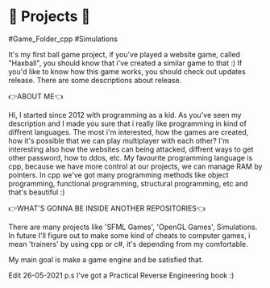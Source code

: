 # 🎅 Projects 🎅
#Game_Folder_cpp
#Simulations

It's my first ball game project, if you've played a website game, called "Haxball", you should know that i've created a similar game to that :)
If you'd like to know how this game works, you should check out updates release. There are some descriptions about release.

👉ABOUT ME👈

Hi, I started since 2012 with programming as a kid. As you've seen my description and I made you sure that i really like programming in kind of diffrent languages.
The most i'm interested, how the games are created, how it's possible that we can play multiplayer with each other?
I'm interesting also how the websites can being attacked, diffrent ways to get other password, how to ddos, etc.
My favourite programming language is cpp, because we have more control at our projects, we can manage RAM by pointers.
In cpp we've got many programming methods like object programming, functional programming, structural programming, etc and that's beautiful :)

👉WHAT'S GONNA BE INSIDE ANOTHER REPOSITORIES👈

There are many projects like 'SFML Games', 'OpenGL Games', Simulations.
In future I'll figure out to make some kind of cheats to computer games, i mean 'trainers' by using cpp or c#, it's depending from my comfortable.

My main goal is make a game engine and be satisfied that.

Edit 26-05-2021
p.s I've got a Practical Reverse Engineering book :)
